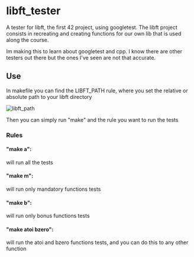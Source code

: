 # libft_tester

A tester for libft, the first 42 project, using googletest.
The libft project consists in recreating and creating functions for our own lib that is used along the course.

Im making this to learn about googletest and cpp. I know there are other testers out there but the ones I've seen are not that accurate.

## Use

In makefile you can find the LIBFT_PATH rule, where you set the relative or absolute path to your libft directory

![libft_path](https://user-images.githubusercontent.com/101738916/219993184-116aa7f5-f52b-49ca-a1a2-2db56252b444.PNG)

Then you can simply run "make" and the rule you want to run the tests

### Rules

#### "make a":

will run all the tests

#### "make m":

will run only mandatory functions tests

#### "make b":

will run only bonus functions tests

#### "make atoi bzero":

will run the atoi and bzero functions tests, and you can do this to any other function
